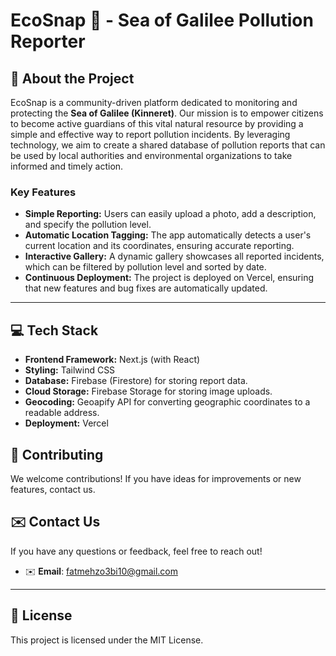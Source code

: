# EcoSnap 📸 - Sea of Galilee Pollution Reporter

## 🌿 About the Project

EcoSnap is a community-driven platform dedicated to monitoring and protecting the **Sea of Galilee (Kinneret)**. Our mission is to empower citizens to become active guardians of this vital natural resource by providing a simple and effective way to report pollution incidents. By leveraging technology, we aim to create a shared database of pollution reports that can be used by local authorities and environmental organizations to take informed and timely action.

### Key Features

  * **Simple Reporting:** Users can easily upload a photo, add a description, and specify the pollution level.
  * **Automatic Location Tagging:** The app automatically detects a user's current location and its coordinates, ensuring accurate reporting.
  * **Interactive Gallery:** A dynamic gallery showcases all reported incidents, which can be filtered by pollution level and sorted by date.
  * **Continuous Deployment:** The project is deployed on Vercel, ensuring that new features and bug fixes are automatically updated.

-----

## 💻 Tech Stack

  * **Frontend Framework:** Next.js (with React)
  * **Styling:** Tailwind CSS
  * **Database:** Firebase (Firestore) for storing report data.
  * **Cloud Storage:** Firebase Storage for storing image uploads.
  * **Geocoding:** Geoapify API for converting geographic coordinates to a readable address.
  * **Deployment:** Vercel

## 🙏 Contributing

We welcome contributions\! If you have ideas for improvements or new features, contact us.

## ✉️ Contact Us

If you have any questions or feedback, feel free to reach out!

- ✉️ **Email**: [fatmehzo3bi10@gmail.com](mailto:fatmehzo3bi10@gmail.com)

-----

## 📄 License

This project is licensed under the MIT License.
